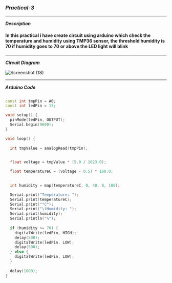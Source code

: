 ### ***Practical-3***

<hr>

***Description***
#### In this practical i have create circuit using arduino which check the temperature and humidity using TMP36 sensor, the threshold humidity is 70 if humidity goes to 70 or above the LED light will blink

<hr>

***Circuit Diagram***

![Screenshot (18)](https://github.com/purvjoshi04/Curriculum-Codes/assets/101319136/cc40fadd-e98f-4cf1-a0a2-f5dea5839304)

<hr>

***Arduino Code***

```cpp

const int tmpPin = A0;  
const int ledPin = 13;  

void setup() {
  pinMode(ledPin, OUTPUT);
  Serial.begin(9600);
}

void loop() {
  
  int tmpValue = analogRead(tmpPin);
  

  float voltage = tmpValue * (5.0 / 1023.0);

  float temperatureC = (voltage - 0.5) * 100.0;
  

  int humidity = map(temperatureC, 0, 40, 0, 100);

  Serial.print("Temperature: ");
  Serial.print(temperatureC);
  Serial.print("°C");
  Serial.print("\tHumidity: ");
  Serial.print(humidity);
  Serial.println("%");
  
  if (humidity >= 70) {
    digitalWrite(ledPin, HIGH);
    delay(500);
    digitalWrite(ledPin, LOW);
    delay(500);
  } else {
    digitalWrite(ledPin, LOW);
  }
  
  delay(1000); 
}

```  
